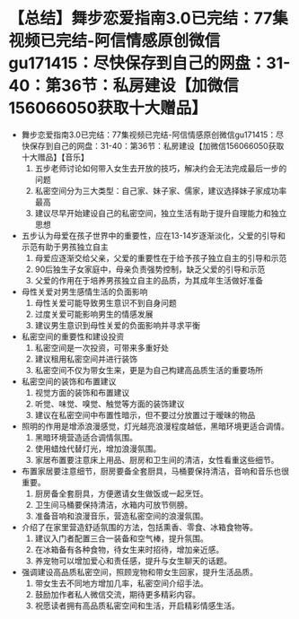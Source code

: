 # 【总结】舞步恋爱指南3.0已完结：77集视频已完结-阿信情感原创微信gu171415：尽快保存到自己的网盘：31-40：第36节：私房建设【加微信156066050获取十大赠品】

-   舞步恋爱指南3.0已完结：77集视频已完结-阿信情感原创微信gu171415：尽快保存到自己的网盘：31-40：第36节：私房建设【加微信156066050获取十大赠品】【音乐】
    1.  五步老师讨论如何带入女生去开放的技巧，解决约会无法完成最后一步的问题
    2.  私密空间分为三大类型：自己家、妹子家、儒家，建议选择妹子家成功率最高
    3.  建议尽早开始建设自己的私密空间，独立生活有助于提升自理能力和独立思想
-   五步认为母爱在孩子世界中的重要性，应在13-14岁逐渐淡化，父爱的引导和示范有助于男孩独立自主
    1.  母爱应逐渐交给父亲，父爱的重要性在于给予孩子独立自主的引导和示范
    2.  90后独生子女家庭中，母亲负责强势控制，缺乏父爱的引导和示范
    3.  父爱的作用在于培养男孩独立自主的品质，为其成年生活做好准备
-   母性关爱对男生感情生活的负面影响
    1.  母性关爱可能导致男生意识不到自身问题
    2.  过度关爱可能影响男生的情感发展
    3.  建议男生意识到母性关爱的负面影响并寻求平衡
-   私密空间的重要性和建设投资
    1.  私密空间是一次投资，可带来多重好处
    2.  建议租用私密空间并进行装饰
    3.  私密空间不仅为带女生来，更是为自己构建高品质生活的重要场所
-   私密空间的装饰和布置建议
    1.  视觉方面的装饰和布置建议
    2.  听觉、味觉、嗅觉、触觉等方面的装饰建议
    3.  建议在私密空间中布置性暗示，但不要过分放置过于暧昧的物品
-   照明的作用是增添浪漫感觉，灯光越亮浪漫程度越低，黑暗环境更适合调情。
    1.  黑暗环境营造适合调情氛围。
    2.  使用蜡烛代替灯光，增加浪漫氛围。
    3.  家居布置要注意床上用品、厨房和卫生间的清洁，女性看重这些细节。
-   布置家居要注意细节，厨房要备全套厨具，马桶要保持清洁，音响和音乐也很重要。
    1.  厨房备全套厨具，方便邀请女生做饭或一起烹饪。
    2.  卫生间马桶要保持清洁，水箱内可放节侧膀。
    3.  准备音响和浪漫音乐，营造私密空间的浪漫氛围。
-   介绍了在家里营造舒适氛围的方法，包括熏香、零食、冰箱食物等。
    1.  建议入门者配置三合一装备和空气棒，提升氛围。
    2.  在冰箱备有各种食物，待女生来时招待，增加亲近感。
    3.  养宠物可以增加爱心和责任感，提升与女生聊天的话题。
-   强调建设高品质私密空间，照顾宠物和带女生回家，提升生活品质。
    1.  带女生去不同地方增加几率，私密空间介绍手法。
    2.  鼓励加作者私人微信交流，期待更多精彩内容。
    3.  祝愿读者拥有高品质私密空间和生活，开启精彩情感生活。